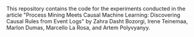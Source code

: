 This repository contains the code for the experiments conducted in the article
"Process Mining Meets Causal Machine Learning: Discovering Causal Rules from Event Logs"
by Zahra Dasht Bozorgi, Irene Teinemaa, Marlon Dumas, Marcello La Rosa, and Artem Polyvyanyy.

